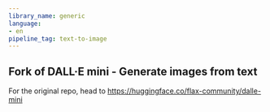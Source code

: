 ```yaml
---
library_name: generic
language:
- en
pipeline_tag: text-to-image
---
```


## Fork of DALL·E mini - Generate images from text

For the original repo, head to https://huggingface.co/flax-community/dalle-mini